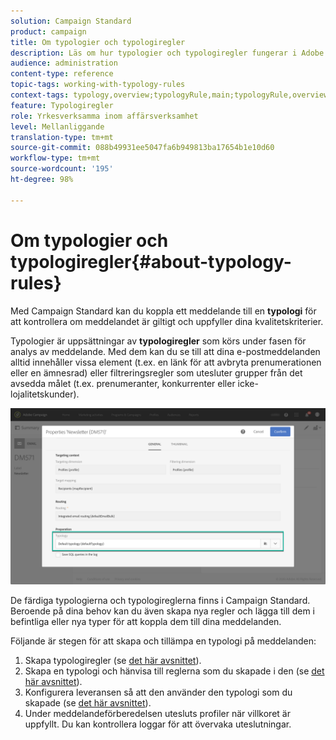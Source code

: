 ```yaml
---
solution: Campaign Standard
product: campaign
title: Om typologier och typologiregler
description: Läs om hur typologier och typologiregler fungerar i Adobe Campaign.
audience: administration
content-type: reference
topic-tags: working-with-typology-rules
context-tags: typology,overview;typologyRule,main;typologyRule,overview
feature: Typologiregler
role: Yrkesverksamma inom affärsverksamhet
level: Mellanliggande
translation-type: tm+mt
source-git-commit: 088b49931ee5047fa6b949813ba17654b1e10d60
workflow-type: tm+mt
source-wordcount: '195'
ht-degree: 98%

---
```



# Om typologier och typologiregler{#about-typology-rules}

Med Campaign Standard kan du koppla ett meddelande till en **typologi** för att kontrollera om meddelandet är giltigt och uppfyller dina kvalitetskriterier.

Typologier är uppsättningar av **typologiregler** som körs under fasen för analys av meddelande. Med dem kan du se till att dina e-postmeddelanden alltid innehåller vissa element (t.ex. en länk för att avbryta prenumerationen eller en ämnesrad) eller filtreringsregler som utesluter grupper från det avsedda målet (t.ex. prenumeranter, konkurrenter eller icke-lojalitetskunder).

![](assets/typology_messagelink.png)

De färdiga typologierna och typologireglerna finns i Campaign Standard. Beroende på dina behov kan du även skapa nya regler och lägga till dem i befintliga eller nya typer för att koppla dem till dina meddelanden.

Följande är stegen för att skapa och tillämpa en typologi på meddelanden:

1. Skapa typologiregler (se [det här avsnittet](../../sending/using/managing-typology-rules.md#creating-a-typology-rule)).
1. Skapa en typologi och hänvisa till reglerna som du skapade i den (se [det här avsnittet](../../sending/using/managing-typologies.md#creating-a-typology)).
1. Konfigurera leveransen så att den använder den typologi som du skapade (se [det här avsnittet](../../sending/using/managing-typologies.md#applying-typologies-to-messages)).
1. Under meddelandeförberedelsen utesluts profiler när villkoret är uppfyllt. Du kan kontrollera loggar för att övervaka uteslutningar.
